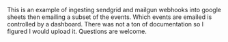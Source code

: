  This is an example of ingesting sendgrid and mailgun webhooks into google sheets then emailing a subset of the events. Which events are emailed is controlled by a dashboard. There was not a ton of documentation so I figured I would upload it. Questions are welcome.
